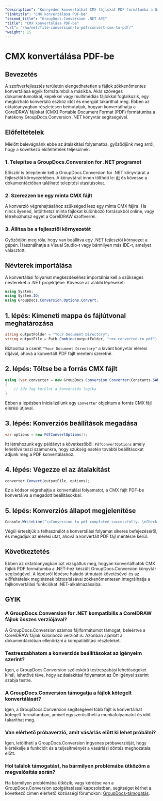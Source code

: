 ```yaml
---
"description": "Könnyedén konvertálhat CMX fájlokat PDF formátumba a GroupDocs.Conversion for .NET segítségével. Zökkenőmentesen integrálhatja a fájlkonvertálási funkciókat .NET alkalmazásaiba."
"linktitle": "CMX konvertálása PDF-be"
"second_title": "GroupDocs.Conversion .NET API"
"title": "CMX konvertálása PDF-be"
"url": "/hu/net/file-conversion-to-pdf/convert-cmx-to-pdf/"
"weight": 15
---
```


# CMX konvertálása PDF-be

## Bevezetés
A szoftverfejlesztés területén elengedhetetlen a fájlok zökkenőmentes konvertálása egyik formátumból a másikba. Akár szöveges dokumentumokkal, képekkel vagy multimédiás fájlokkal foglalkozik, egy megbízható konvertáló eszköz időt és energiát takaríthat meg. Ebben az oktatóanyagban részletesen bemutatjuk, hogyan konvertálhatja a CorelDRAW fájlokat (CMX) Portable Document Format (PDF) formátumba a hatékony GroupDocs.Conversion .NET könyvtár segítségével.
## Előfeltételek
Mielőtt belevágnánk ebbe az átalakítási folyamatba, győződjünk meg arról, hogy a következő előfeltételek teljesülnek:
### 1. Telepítse a GroupDocs.Conversion for .NET programot
Először is telepítenie kell a GroupDocs.Conversion for .NET könyvtárat a fejlesztői környezetében. A könyvtárat innen töltheti le: [itt](https://releases.groupdocs.com/conversion/net/) és kövesse a dokumentációban található telepítési utasításokat.
### 2. Szerezzen be egy minta CMX fájlt
A konverzió végrehajtásához szükséged lesz egy minta CMX fájlra. Ha nincs ilyened, letölthetsz minta fájlokat különböző forrásokból online, vagy létrehozhatsz egyet a CorelDRAW szoftverrel.
### 3. Állítsa be a fejlesztői környezetét
Győződjön meg róla, hogy van beállítva egy .NET fejlesztői környezet a gépén. Használhatja a Visual Studio-t vagy bármilyen más IDE-t, amelyet választott.

## Névterek importálása
A konvertálási folyamat megkezdéséhez importálnia kell a szükséges névtereket a .NET projektjébe. Kövesse az alábbi lépéseket:

```csharp
using System;
using System.IO;
using GroupDocs.Conversion.Options.Convert;
```
## 1. lépés: Kimeneti mappa és fájlútvonal meghatározása
```csharp
string outputFolder = "Your Document Directory";
string outputFile = Path.Combine(outputFolder, "cmx-converted-to.pdf");
```
Biztosítsa a cserét `"Your Document Directory"` a kívánt könyvtár elérési útjával, ahová a konvertált PDF fájlt menteni szeretné.
## 2. lépés: Töltse be a forrás CMX fájlt
```csharp
using (var converter = new GroupDocs.Conversion.Converter(Constants.SAMPLE_CMX))
{
    // Ide fog kerülni a konverziós logika
}
```
Ebben a lépésben inicializálunk egy `Converter` objektum a forrás CMX fájl elérési útjával.
## 3. lépés: Konverziós beállítások megadása
```csharp
var options = new PdfConvertOptions();
```
Itt létrehozunk egy példányt a következőből: `PdfConvertOptions` amely lehetővé teszi számunkra, hogy szükség esetén további beállításokat adjunk meg a PDF konvertáláshoz.
## 4. lépés: Végezze el az átalakítást
```csharp
converter.Convert(outputFile, options);
```
Ez a kódsor végrehajtja a konvertálási folyamatot, a CMX fájlt PDF-be konvertálva a megadott beállításokkal.
## 5. lépés: Konverziós állapot megjelenítése
```csharp
Console.WriteLine("\nConversion to pdf completed successfully. \nCheck output in {0}", outputFolder);
```
Végül értesítjük a felhasználót a konvertálási folyamat sikeres befejezéséről, és megadjuk az elérési utat, ahová a konvertált PDF fájl mentésre kerül.

## Következtetés
Ebben az oktatóanyagban azt vizsgáltuk meg, hogyan konvertálhatók CMX fájlok PDF formátumba a .NET-hez készült GroupDocs.Conversion könyvtár segítségével. A lépésről lépésre haladó útmutató követésével és az előfeltételek meglétének biztosításával zökkenőmentesen integrálhatja a fájlkonvertálási funkciókat .NET-alkalmazásaiba.
## GYIK
### A GroupDocs.Conversion for .NET kompatibilis a CorelDRAW fájlok összes verziójával?
A GroupDocs.Conversion számos fájlformátumot támogat, beleértve a CorelDRAW fájlok különböző verzióit is. Azonban ajánlott a dokumentációban ellenőrizni a kompatibilitási részleteket.
### Testreszabhatom a konverziós beállításokat az igényeim szerint?
Igen, a GroupDocs.Conversion széleskörű testreszabási lehetőségeket kínál, lehetővé téve, hogy az átalakítási folyamatot az Ön igényei szerint szabja testre.
### A GroupDocs.Conversion támogatja a fájlok kötegelt konvertálását?
Igen, a GroupDocs.Conversion segítségével több fájlt is konvertálhat kötegelt formátumban, amivel egyszerűsítheti a munkafolyamatot és időt takaríthat meg.
### Van elérhető próbaverzió, amit vásárlás előtt ki lehet próbálni?
Igen, letöltheti a GroupDocs.Conversion ingyenes próbaverzióját, hogy kiértékelje a funkcióit és a teljesítményét a vásárlási döntés meghozatala előtt.
### Hol találok támogatást, ha bármilyen problémába ütközöm a megvalósítás során?
Ha bármilyen problémába ütközik, vagy kérdése van a GroupDocs.Conversion szolgáltatással kapcsolatban, segítséget kérhet a következő címen elérhető közösségi fórumokon: [GroupDocs-támogatás](https://forum.groupdocs.com/c/conversion/11).